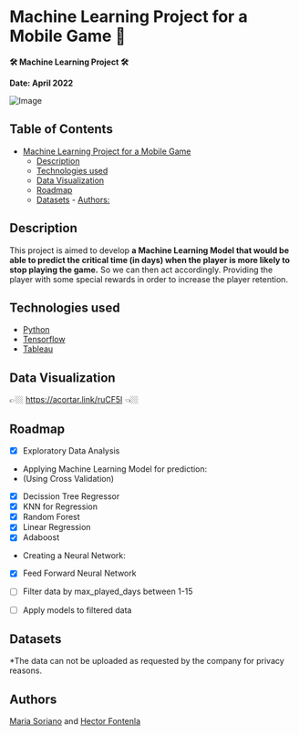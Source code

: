 # **Machine Learning Project for a Mobile Game 👾**
**🛠 Machine Learning Project 🛠**

**Date: April 2022**

![Image](https://media-exp1.licdn.com/dms/image/C561BAQE5kFBEK8uE5g/company-background_10000/0/1627261508254?e=2147483647&v=beta&t=NmleYA5R8K4yHWT5by7CeVDpbjNzgrB7pv5U4X-ZQBc)

## Table of Contents
- [Machine Learning Project for a Mobile Game](#machine-learning-project-for-a-mobile-game)
    - [Description](#description)
    - [Technologies used](#technologies-used)
    - [Data Visualization](#data-visualization)
    - [Roadmap](#roadmap)
    - [Datasets](#datasets)
            - [Authors:](#authors)

## Description
This project is aimed to develop **a Machine Learning Model that would be able to predict the critical time (in days) when the player is more likely to stop playing the game.**
So we can then act accordingly. Providing the player with some special rewards in order to increase the player retention.

## Technologies used
- [Python](https://www.python.org/)
- [Tensorflow](https://www.tensorflow.org/)
- [Tableau](https://public.tableau.com/en-us/s/)

## Data Visualization
👉🏼  https://acortar.link/ruCF5l  👈🏼

## Roadmap
- [x] Exploratory Data Analysis

- Applying Machine Learning Model for prediction:
- (Using Cross Validation)
- [x] Decission Tree Regressor 
- [x] KNN for Regression
- [x] Random Forest
- [x] Linear Regression
- [x] Adaboost

- Creating a Neural Network:
- [x] Feed Forward Neural Network

- [ ] Filter data by max_played_days between 1-15
- [ ] Apply models to filtered data



## Datasets
*The data can not be uploaded as requested by the company for privacy reasons.

## Authors
[Maria Soriano](https://www.linkedin.com/in/sorianom/) and [Hector Fontenla](https://www.linkedin.com/in/hmartinfa/)
